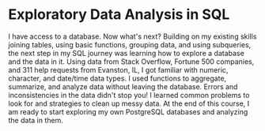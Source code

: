 # Exploratory Data Analysis in SQL

I have access to a database. Now what's next? Building on my existing skills joining tables, using basic functions, grouping data, and using subqueries, the next step in my SQL journey was learning how to explore a database and the data in it. Using data from Stack Overflow, Fortune 500 companies, and 311 help requests from Evanston, IL, I got familiar with numeric, character, and date/time data types. I used functions to aggregate, summarize, and analyze data without leaving the database. Errors and inconsistencies in the data didn't stop you! I learned common problems to look for and strategies to clean up messy data. At the end of this course, I am ready to start exploring my own PostgreSQL databases and analyzing the data in them.
